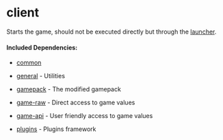 # client

Starts the game, should not be executed directly but through the [launcher](https://github.com/RuneSuite/client/tree/master/launcher).

#### Included Dependencies:

* [common](https://github.com/RuneSuite/client/tree/master/common)

* [general](https://github.com/RuneSuite/general) - Utilities

* [gamepack](https://github.com/RuneSuite/client/tree/master/gamepack) - The modified gamepack

* [game-raw](https://github.com/RuneSuite/client/tree/master/game-raw) - Direct access to game values

* [game-api](https://github.com/RuneSuite/client/tree/master/game-api) - User friendly access to game values

* [plugins](https://github.com/RuneSuite/client/tree/master/plugins) - Plugins framework
